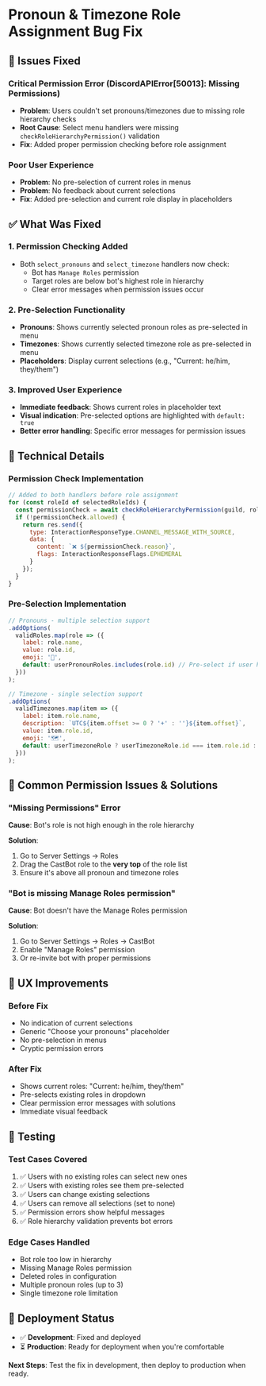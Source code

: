 # Pronoun & Timezone Role Assignment Bug Fix

## 🐛 Issues Fixed

### **Critical Permission Error (DiscordAPIError[50013]: Missing Permissions)**
- **Problem**: Users couldn't set pronouns/timezones due to missing role hierarchy checks
- **Root Cause**: Select menu handlers were missing `checkRoleHierarchyPermission()` validation
- **Fix**: Added proper permission checking before role assignment

### **Poor User Experience**
- **Problem**: No pre-selection of current roles in menus
- **Problem**: No feedback about current selections
- **Fix**: Added pre-selection and current role display in placeholders

## ✅ What Was Fixed

### **1. Permission Checking Added**
- Both `select_pronouns` and `select_timezone` handlers now check:
  - Bot has `Manage Roles` permission
  - Target roles are below bot's highest role in hierarchy
  - Clear error messages when permission issues occur

### **2. Pre-Selection Functionality**
- **Pronouns**: Shows currently selected pronoun roles as pre-selected in menu
- **Timezones**: Shows currently selected timezone role as pre-selected in menu
- **Placeholders**: Display current selections (e.g., "Current: he/him, they/them")

### **3. Improved User Experience**
- **Immediate feedback**: Shows current roles in placeholder text
- **Visual indication**: Pre-selected options are highlighted with `default: true`
- **Better error handling**: Specific error messages for permission issues

## 🔧 Technical Details

### **Permission Check Implementation**
```javascript
// Added to both handlers before role assignment
for (const roleId of selectedRoleIds) {
  const permissionCheck = await checkRoleHierarchyPermission(guild, roleId);
  if (!permissionCheck.allowed) {
    return res.send({
      type: InteractionResponseType.CHANNEL_MESSAGE_WITH_SOURCE,
      data: {
        content: `❌ ${permissionCheck.reason}`,
        flags: InteractionResponseFlags.EPHEMERAL
      }
    });
  }
}
```

### **Pre-Selection Implementation**
```javascript
// Pronouns - multiple selection support
.addOptions(
  validRoles.map(role => ({
    label: role.name,
    value: role.id,
    emoji: '💜',
    default: userPronounRoles.includes(role.id) // Pre-select if user has this role
  }))
);

// Timezone - single selection support  
.addOptions(
  validTimezones.map(item => ({
    label: item.role.name,
    description: `UTC${item.offset >= 0 ? '+' : ''}${item.offset}`,
    value: item.role.id,
    emoji: '🗺️',
    default: userTimezoneRole ? userTimezoneRole.id === item.role.id : false
  }))
);
```

## 🚨 Common Permission Issues & Solutions

### **"Missing Permissions" Error**
**Cause**: Bot's role is not high enough in the role hierarchy

**Solution**: 
1. Go to Server Settings → Roles
2. Drag the CastBot role to the **very top** of the role list
3. Ensure it's above all pronoun and timezone roles

### **"Bot is missing Manage Roles permission"**
**Cause**: Bot doesn't have the Manage Roles permission

**Solution**:
1. Go to Server Settings → Roles → CastBot
2. Enable "Manage Roles" permission
3. Or re-invite bot with proper permissions

## 📱 UX Improvements

### **Before Fix**
- No indication of current selections
- Generic "Choose your pronouns" placeholder
- No pre-selection in menus
- Cryptic permission errors

### **After Fix**
- Shows current roles: "Current: he/him, they/them"
- Pre-selects existing roles in dropdown
- Clear permission error messages with solutions
- Immediate visual feedback

## 🧪 Testing

### **Test Cases Covered**
1. ✅ Users with no existing roles can select new ones
2. ✅ Users with existing roles see them pre-selected
3. ✅ Users can change existing selections
4. ✅ Users can remove all selections (set to none)
5. ✅ Permission errors show helpful messages
6. ✅ Role hierarchy validation prevents bot errors

### **Edge Cases Handled**
- Bot role too low in hierarchy
- Missing Manage Roles permission
- Deleted roles in configuration
- Multiple pronoun roles (up to 3)
- Single timezone role limitation

## 🚀 Deployment Status

- ✅ **Development**: Fixed and deployed
- ⏳ **Production**: Ready for deployment when you're comfortable

**Next Steps**: Test the fix in development, then deploy to production when ready.